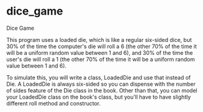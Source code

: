 # dice_game
Dice Game 

This program uses a loaded die, which is like a regular six-sided dice, but 30% of the time the computer's die will roll a 6 (the other 70% of the time it will be a uniform random value between 1 and 6), and 30% of the time the user's die will roll a 1 (the other 70% of the time it will be a uniform random value between 1 and 6).

To simulate this, you will write a class, LoadedDie and use that instead of Die. A LoadedDie is always six-sided so you can dispense with the number of sides feature of the Die class in the book. Other than that, you can model your LoadedDie class on the book's class, but you'll have to have slightly different roll method and constructor.
